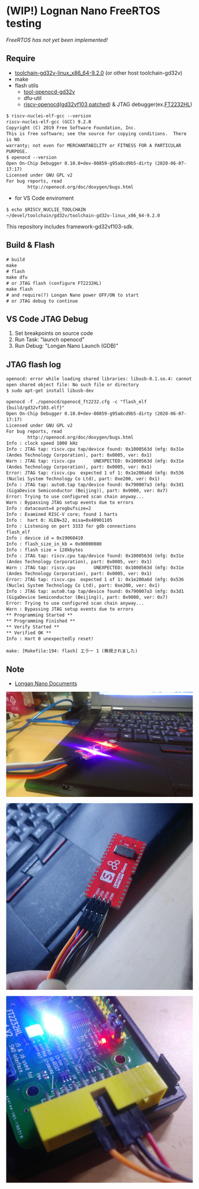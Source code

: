 # (WIP!) Lognan Nano FreeRTOS testing

*FreeRTOS has not yet been implemented!*

## Require

* [toolchain-gd32v-linux_x86_64-9.2.0](https://bintray.com/platformio/dl-packages/toolchain-gd32v#files) (or other host toolchain-gd32v)
* make
* flash utils
  * [tool-openocd-gd32v](https://bintray.com/platformio/dl-packages/tool-openocd-gd32v#files)
  * dfu-util
  * [riscv-openocd](https://github.com/riscv/riscv-openocd)([gd32vf103 patched](https://github.com/riscv/riscv-openocd/pull/399/files)) & JTAG debugger(ex.[FT2232HL](https://github.com/arm8686/FT2232HL-Board))

```shell
$ riscv-nuclei-elf-gcc --version
riscv-nuclei-elf-gcc (GCC) 9.2.0
Copyright (C) 2019 Free Software Foundation, Inc.
This is free software; see the source for copying conditions.  There is NO
warranty; not even for MERCHANTABILITY or FITNESS FOR A PARTICULAR PURPOSE.
$ openocd --version
Open On-Chip Debugger 0.10.0+dev-00859-g95a8cd9b5-dirty (2020-06-07-17:17)
Licensed under GNU GPL v2
For bug reports, read
        http://openocd.org/doc/doxygen/bugs.html
```

* for VS Code enviroment

```shell
$ echo $RISCV_NUCLIE_TOOLCHAIN
~/devel/toolchain/gd32v/toolchain-gd32v-linux_x86_64-9.2.0
```

This repository includes framework-gd32vf103-sdk.

## Build & Flash

```shell
# build
make
# flash
make dfu
# or JTAG flash (configure FT2232HL)
make flash
# and require(?) Longan Nano power OFF/ON to start
# or JTAG debug to continue
```

## VS Code JTAG Debug

1. Set breakpoints on source code
2. Run Task: "launch openocd"
3. Run Debug: "Longan Nano Launch (GDB)"

## JTAG flash log

```
openocd: error while loading shared libraries: libusb-0.1.so.4: cannot open shared object file: No such file or directory
$ sudo apt-get install libusb-dev
```

```
openocd -f ./openocd/openocd_ft2232.cfg -c "flash_elf {build/gd32vf103.elf}"
Open On-Chip Debugger 0.10.0+dev-00859-g95a8cd9b5-dirty (2020-06-07-17:17)
Licensed under GNU GPL v2
For bug reports, read
        http://openocd.org/doc/doxygen/bugs.html
Info : clock speed 1000 kHz
Info : JTAG tap: riscv.cpu tap/device found: 0x1000563d (mfg: 0x31e (Andes Technology Corporation), part: 0x0005, ver: 0x1)
Warn : JTAG tap: riscv.cpu       UNEXPECTED: 0x1000563d (mfg: 0x31e (Andes Technology Corporation), part: 0x0005, ver: 0x1)
Error: JTAG tap: riscv.cpu  expected 1 of 1: 0x1e200a6d (mfg: 0x536 (Nuclei System Technology Co Ltd), part: 0xe200, ver: 0x1)
Info : JTAG tap: auto0.tap tap/device found: 0x790007a3 (mfg: 0x3d1 (GigaDevice Semiconductor (Beijing)), part: 0x9000, ver: 0x7)
Error: Trying to use configured scan chain anyway...
Warn : Bypassing JTAG setup events due to errors
Info : datacount=4 progbufsize=2
Info : Examined RISC-V core; found 1 harts
Info :  hart 0: XLEN=32, misa=0x40901105
Info : Listening on port 3333 for gdb connections
flash_elf
Info : device id = 0x19060410
Info : flash_size_in_kb = 0x00000080
Info : flash size = 128kbytes
Info : JTAG tap: riscv.cpu tap/device found: 0x1000563d (mfg: 0x31e (Andes Technology Corporation), part: 0x0005, ver: 0x1)
Warn : JTAG tap: riscv.cpu       UNEXPECTED: 0x1000563d (mfg: 0x31e (Andes Technology Corporation), part: 0x0005, ver: 0x1)
Error: JTAG tap: riscv.cpu  expected 1 of 1: 0x1e200a6d (mfg: 0x536 (Nuclei System Technology Co Ltd), part: 0xe200, ver: 0x1)
Info : JTAG tap: auto0.tap tap/device found: 0x790007a3 (mfg: 0x3d1 (GigaDevice Semiconductor (Beijing)), part: 0x9000, ver: 0x7)
Error: Trying to use configured scan chain anyway...
Warn : Bypassing JTAG setup events due to errors
** Programming Started **
** Programming Finished **
** Verify Started **
** Verified OK **
Info : Hart 0 unexpectedly reset!

make: [Makefile:194: flash] エラー 1 (無視されました)
```

## Note

* [Longan Nano Documents](https://dl.sipeed.com/LONGAN/Nano/DOC)

![Longan Nano](https://raw.githubusercontent.com/h1romas4/longan-nano-freertos/master/docs/img00438.jpg)

![Longan Nano](https://raw.githubusercontent.com/h1romas4/longan-nano-freertos/master/docs/ft2232hl-02.jpg)

![Longan Nano](https://raw.githubusercontent.com/h1romas4/longan-nano-freertos/master/docs/ft2232hl-01.jpg)
